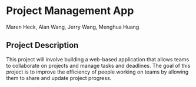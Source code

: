 # Project Management App
Maren Heck, Alan Wang, Jerry Wang, Menghua Huang

## Project Description
This project will involve building a web-based application that allows teams to collaborate on projects and manage tasks and deadlines. The goal of this project is to improve the efficiency of people working on teams by allowing them to share and update project progress.